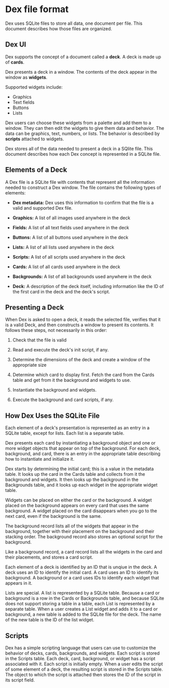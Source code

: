 # Dex file format

Dex uses SQLite files to store all data, one document per file. This
document describes how those files are organized.

## Dex UI

Dex supports the concept of a document called a **deck**. A deck is
made up of **cards**.

Dex presents a deck in a window. The contents of the deck appear in
the window as **widgets**.

Supported widgets include:

- Graphics
- Text fields
- Buttons
- Lists

Dex users can choose these widgets from a palette and add them to a
window. They can then edit the widgets to give them data and
behavior. The data can be graphics, text, numbers, or lists. The
behavior is described by **scripts** attached to widgets.

Dex stores all of the data needed to present a deck in a SQlite
file. This document describes how each Dex concept is represented in a
SQLite file.

## Elements of a Deck

A Dex file is a SQLite file with contents that represent all the
information needed to construct a Dex window. The file contains the
following types of elements:

- **Dex metadata:** Dex uses this information to confirm that the file
  is a valid and supported Dex file. 

- **Graphics:** A list of all images used anywhere in the deck

- **Fields:** A list of all text fields used anywhere in the deck

- **Buttons:** A list of all buttons used anywhere in the deck

- **Lists:** A list of all lists used anywhere in the deck

- **Scripts:** A list of all scripts used anywhere in the deck

- **Cards:** A list of all cards used anywhere in the deck

- **Backgrounds:** A list of all backgrounds used anywhere in the deck

- **Deck:** A description of the deck itself, including information
    like the ID of the first card in the deck and the deck's script.

## Presenting a Deck

When Dex is asked to open a deck, it reads the selected file, verifies
that it is a valid Deck, and then constructs a window to present its
contents. It follows these steps, not necessarily in this order:

1. Check that the file is valid

2. Read and execute the deck's init script, if any.

3. Determine the dimensions of the deck and create a window of the appropriate size

4. Determine which card to display first. Fetch the card from the
Cards table and get from it the background and widgets to use.

5. Instantiate the background and widgets.

6. Execute the background and card scripts, if any.

## How Dex Uses the SQLite File

Each element of a deck's presentation is represented as an entry in a
SQLite table, except for lists. Each list is a separate table.

Dex presents each card by instantiating a background object and one or
more widget objects that appear on top of the background. For each
deck, background, and card, there is an entry in the appropriate table
describing how to instantiate and initialize it.

Dex starts by determining the initial card; this is a value in the
metadata table. It looks up the card in the Cards table and collects
from it the background and widgets. It then looks up the background in
the Backgrounds table, and it looks up each widget in the appropriate
widget table.

Widgets can be placed on either the card or the background. A widget
placed on the background appears on every card that uses the same
background. A widget placed on the card disappears when you go to the
next card, even if the background is the same.

The background record lists all of the widgets that appear in the
background, together with their placement on the background and their
stacking order. The background record also stores an optional script
for the background.

Like a background record, a card record lists all the widgets in the
card and their placements, and stores a card script.

Each element of a deck is identified by an ID that is unqiue in the
deck. A deck uses an ID to identify the initial card. A card uses an
ID to identify its background. A background or a card uses IDs to
identify each widget that appears in it.

Lists are special. A list is represented by a SQLite table. Because a
card or background is a row in the Cards or Backgrounds table, and
because SQLite does not support storing a table in a table, each List
is represented by a separate table. When a user creates a List widget
and adds it to a card or background, a new table is added to the
SQLite file for the deck. The name of the new table is the ID of the
list widget.

## Scripts

Dex has a simple scripting language that users can use to customize
the behavior of decks, cards, backgrounds, and widgets. Each script is
stored in the Scripts table. Each deck, card, background, or widget
has a script associated with it. Each script is initially empty. When
a user edits the script of some element of a deck, the resulting
script is stored in the Scripts table. The object to which the script
is attached then stores the ID of the script in its script field.

